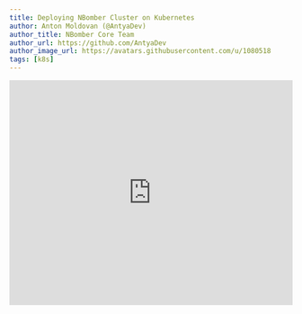 ```yaml
---
title: Deploying NBomber Cluster on Kubernetes
author: Anton Moldovan (@AntyaDev)
author_title: NBomber Core Team
author_url: https://github.com/AntyaDev
author_image_url: https://avatars.githubusercontent.com/u/1080518
tags: [k8s]
---
```


<iframe width="100%" height="400" src="https://www.youtube.com/embed/3-Llhl8_Onc" title="YouTube video player" frameborder="0" allow="accelerometer; autoplay; clipboard-write; encrypted-media; gyroscope; picture-in-picture; web-share" allowfullscreen></iframe>